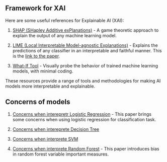 
## Framework for XAI

Here are some useful references for Explainable AI (XAI):

1. [SHAP (SHapley Additive exPlanations)](https://github.com/slundberg/shap) - A game theoretic approach to explain the output of any machine learning model.

2. [LIME (Local Interpretable Model-agnostic Explanations)](https://github.com/marcotcr/lime) - Explains the predictions of any classifier in an interpretable and faithful manner. This is the [link to the paper](https://dl.acm.org/doi/10.1145/2939672.2939778).
<!-- 
3. [Interpretable Machine Learning](https://christophm.github.io/interpretable-ml-book/) - A guide for making black box models explainable by Christoph Molnar.

4. [Alibi](https://github.com/SeldonIO/alibi) - Algorithms for monitoring and explaining machine learning models.

5. [ELI5](https://eli5.readthedocs.io/en/latest/) - A library for debugging/inspecting machine learning classifiers and explaining their predictions.

6. [InterpretML](https://github.com/interpretml/interpret) - A toolkit to help understand models and enable responsible machine learning.

7. [AIX360](https://github.com/Trusted-AI/AIX360) - Algorithms and evaluation metrics for explainability of AI systems. -->

3. [What-If Tool](https://pair-code.github.io/what-if-tool/) - Visually probe the behavior of trained machine learning models, with minimal coding.

These resources provide a range of tools and methodologies for making AI models more interpretable and explainable.

## Concerns of models

1. [Concerns when interepretr Logistic Regression](https://academic.oup.com/esr/article-abstract/26/1/67/540767?redirectedFrom=fulltext) - This paper brings some concerns when using logistic regression for classification task. 

2. [Concerns when intereprete Decision Tree]()

3. [Concerns when interprete SVM]()

4. [Concerns when interprete Random Forest](https://bmcbioinformatics.biomedcentral.com/articles/10.1186/1471-2105-8-25) - This paper introduces bias in random forest variable important measures.
